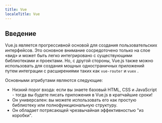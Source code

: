 ```yaml
---
title: Vue
localeTitle: Vue
---
```

## Введение

Vue.js является прогрессивной основой для создания пользовательских интерфейсов. Это основное внимание сосредоточено только на слое «вид» и может быть легко интегрировано с существующими библиотеками и проектами. Но, с другой стороны, Vue.js также можно использовать для создания мощных одностраничных приложений путем интеграции с расширениями таких как `vue-router` и `vuex` .

Основными атрибутами являются следующие:

*   Низкий порог входа: если вы знаете базовый HTML, CSS и JavaScript - тогда вы будете писать приложения в Vue.js в кратчайшие сроки!
*   Он универсален: вы можете использовать его как простую библиотеку или полнофункциональную структуру.
*   Он обладает потрясающей чрезвычайная эффективностью "из коробки".
